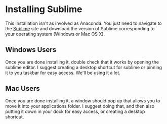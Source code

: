 # Installing Sublime

This installation isn't as involved as Anaconda. You just need to navigate
to the [Sublime](https://www.sublimetext.com/2) site and download the version of 
Sublime corresponding to your operating system (Windows or Mac OS X).

## Windows Users

Once you are done installing it, double check that it works by opening the 
sublime editor. I suggest creating a desktop shortcut for sublime or pinning
it to you taskbar for easy access. We'll be using it a lot. 

## Mac Users

Once you are done installing it, a window should pop up that allows you to 
move it into your applications folder. I suggest doing that, and then 
also putting it down in your dock for easy access, or creating a desktop 
shortcut.
